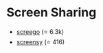 Screen Sharing
==============

- [screego](https://github.com/screego/server) (⭐ 6.3k)
- [screensy](https://github.com/screensy/screensy) (⭐ 416)
